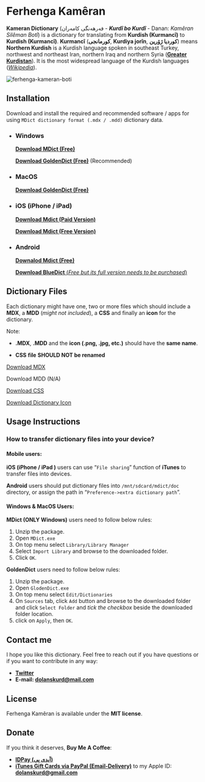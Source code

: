 # Ferhenga Kamêran
**Kameran Dictionary** (فەرهەنگی کامەران - ***Kurdî bo Kurdî***  -  Danan: *Kamêran Silêman Botî*) is a dictionary for translating from **Kurdish (Kurmancî)** to **Kurdish (Kurmancî)**. **Kurmancî** (**کورمانجی**, **Kurdiya jorîn**, **کوردیا ژۆرین**) means **Northern Kurdish** is a Kurdish language spoken in southeast Turkey, northwest and northeast Iran, northern Iraq and northern Syria (**[Greater Kurdistan](https://en.wikipedia.org/wiki/Kurdistan)**). It is the most widespread language of the Kurdish languages ([*Wikipedia*](https://en.wikipedia.org/wiki/Northern_Kurdish)).

![ferhenga-kameran-boti](https://user-images.githubusercontent.com/18519747/47739542-a2365c00-dc86-11e8-934e-2fe7e8e86632.jpg)


## Installation

Download and install the required and recommended software / apps for using `MDict dictionary format (.mdx / .mdd)` dictionary data. 

- ### Windows

  [**Download MDict (Free)**](https://www.mdict.cn/download/MDictPC2.7z)

  [**Download GoldenDict (Free)**](https://sourceforge.net/projects/goldendict/files/early%20access%20builds/) (Recommended)

- ### MacOS

  [**Download GoldenDict (Free)**](https://sourceforge.net/projects/goldendict/files/early%20access%20builds/)

- ### iOS (iPhone / iPad)

  [**Download Mdict (Paid Version)**](https://itunes.apple.com/cn/app/mdict/id389083586?mt=8)

  [**Download Mdict (Free Version)**](https://itunes.apple.com/cn/app/mdict-free/id894362875)

- ### Android

  [**Downalod Mdict (Free)**](https://play.google.com/store/apps/details?id=cn.mdict)

  [**Download BlueDict** (*Free but its full version needs to be purchased*)](https://play.google.com/store/apps/details?id=cn.ssdl.bluedict&hl=en)



## Dictionary Files

Each dictionary might have one, two or more files which should include a **MDX**, a **MDD** (*might not included*), a **CSS** and finally an **icon** for the dictionary.

Note:

- **.MDX**, **.MDD** and the **icon (.png, .jpg, etc.)** should have the **same name**.

- **CSS** **file** **SHOULD NOT be renamed**

[Download MDX](https://github.com/dolanskurd/Kameran/blob/master/Ferhenga%20Kameran/Kurmanc%C3%AE_Kurmanc%C3%AE_Ferhenga_Kameran.mdx)

Download MDD (N/A)

[Download CSS](https://github.com/dolanskurd/Kameran/blob/master/Ferhenga%20Kameran/KKFK.css)

[Download Dictionary Icon](https://github.com/dolanskurd/Kameran/blob/master/Ferhenga%20Kameran/Kurmanc%C3%AE_Kurmanc%C3%AE_Ferhenga_Kameran.png)




## Usage Instructions

### How to transfer dictionary files into your device?



#### Mobile users:

**iOS (iPhone / iPad )** users can use “`File sharing`” function of **iTunes** to transfer files into devices.

**Android** users should put dictionary files into `/mnt/sdcard/mdict/doc` directory, or assign the path in “`Preference->extra dictionary path`”.



#### **Windows & MacOS Users:**

**MDict (ONLY Windows)** users need to follow below rules:

1. Unzip the package.
2. Open `MDict.exe`
3. On top menu select `Library/Library Manager`
4. Select `Import Library` and browse to the downloaded folder.
5. Click `OK`.

**GoldenDict** users need to follow below rules:

1. Unzip the package.
2. Open `GlodenDict.exe`
3. On top menu select `Edit/Dictionaries`
4. On `Sources` tab, click `Add` button and browse to the downloaded folder and click `Select Folder` and *tick the checkbox* beside the downloaded folder location.
5. click on `Apply`, then `OK`.



## Contact me

I hope you like this dictionary. Feel free to reach out if you have questions or if you want to contribute in any way:

* **[Twitter](http://www.twitter.com/dolanskurd)**
* **E-mail: [dolanskurd@mail.com](mailto:dolanskurd@mail.com)**



## License

Ferhenga Kamêran is available under the **MIT license**.



## Donate

If you think it deserves, **Buy Me A Coffee**:
* **[IDPay (آیدی پی)](https://idpay.ir/dolanskurd)**
* **[iTunes Gift Cards via PayPal (Email-Delivery)](https://www.paypal.com/us/gifts/brands/itunes)** to my Apple ID: **dolanskurd@gmail.com**
